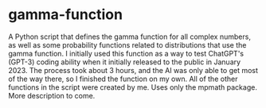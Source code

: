 # gamma-function

A Python script that defines the gamma function for all complex numbers, as well as some probability functions related to distributions that use the gamma function. I initially used this function as a way to test ChatGPT's (GPT-3) coding ability when it initially released to the public in January 2023. The process took about 3 hours, and the AI was only able to get most of the way there, so I finished the function on my own. All of the other functions in the script were created by me. Uses only the mpmath package. More description to come.